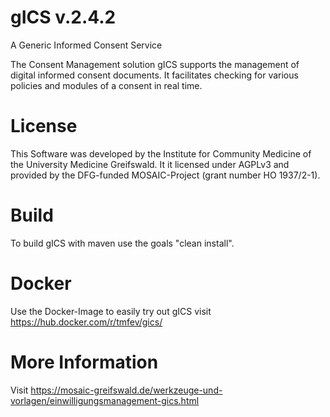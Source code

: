 # gICS v.2.4.2
A Generic Informed Consent Service

The Consent Management solution gICS supports the management of digital informed consent documents. It facilitates checking for various policies and modules of a consent in real time.

# License
This Software was developed by the Institute for Community Medicine of the University Medicine Greifswald. It it licensed under AGPLv3 and provided by the DFG-funded MOSAIC-Project (grant number HO 1937/2-1).

# Build
To build gICS with maven use the goals "clean install".

# Docker
Use the Docker-Image to easily try out gICS visit https://hub.docker.com/r/tmfev/gics/

# More Information
Visit https://mosaic-greifswald.de/werkzeuge-und-vorlagen/einwilligungsmanagement-gics.html
